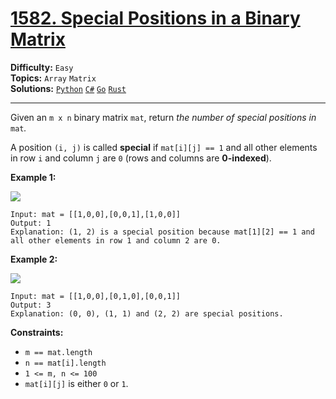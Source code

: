 # [1582. Special Positions in a Binary Matrix](https://leetcode.com/problems/special-positions-in-a-binary-matrix/)

**Difficulty:** `Easy`  
**Topics:** `Array` `Matrix`  
**Solutions:** [`Python`](../../src/python/challenges/problems/special_positions_in_a_binary_matrix_test.py) [`C#`](../../src/csharp/challenges/Problems/SpecialPositionsInABinaryMatrix.cs) [`Go`](../../src/go/challenges/problems/special_positions_in_a_binary_matrix_test.go) [`Rust`](../../src/rust/challenges/src/problems/special_positions_in_a_binary_matrix_test.rs)  

---

Given an `m x n` binary matrix `mat`, return *the number of special positions in* `mat`*.*

A position `(i, j)` is called **special** if `mat[i][j] == 1` and all other elements in row `i` and column `j` are `0` (rows and columns are **0-indexed**).

**Example 1:**

![](https://assets.leetcode.com/uploads/2021/12/23/special1.jpg)

```
Input: mat = [[1,0,0],[0,0,1],[1,0,0]]
Output: 1
Explanation: (1, 2) is a special position because mat[1][2] == 1 and all other elements in row 1 and column 2 are 0.
```

**Example 2:**

![](https://assets.leetcode.com/uploads/2021/12/24/special-grid.jpg)

```
Input: mat = [[1,0,0],[0,1,0],[0,0,1]]
Output: 3
Explanation: (0, 0), (1, 1) and (2, 2) are special positions.
```

**Constraints:**

* `m == mat.length`
* `n == mat[i].length`
* `1 <= m, n <= 100`
* `mat[i][j]` is either `0` or `1`.